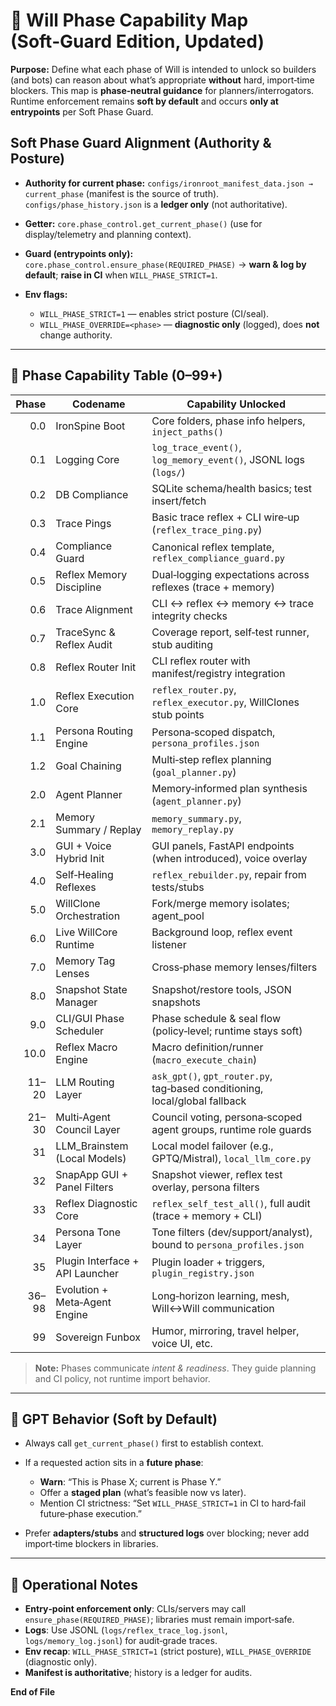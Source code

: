 # 📘 Will Phase Capability Map (Soft‑Guard Edition, Updated)

**Purpose:** Define what each phase of Will is intended to unlock so builders (and bots) can reason about what’s appropriate **without** hard, import‑time blockers. This map is **phase‑neutral guidance** for planners/interrogators. Runtime enforcement remains **soft by default** and occurs **only at entrypoints** per Soft Phase Guard.

## Soft Phase Guard Alignment (Authority & Posture)

* **Authority for current phase:** `configs/ironroot_manifest_data.json → current_phase` (manifest is the source of truth).
  `configs/phase_history.json` is a **ledger only** (not authoritative).
* **Getter:** `core.phase_control.get_current_phase()` (use for display/telemetry and planning context).
* **Guard (entrypoints only):** `core.phase_control.ensure_phase(REQUIRED_PHASE)` → **warn & log by default**; **raise in CI** when `WILL_PHASE_STRICT=1`.
* **Env flags:**

  * `WILL_PHASE_STRICT=1` — enables strict posture (CI/seal).
  * `WILL_PHASE_OVERRIDE=<phase>` — **diagnostic only** (logged), does **not** change authority.

---

## 🧱 Phase Capability Table (0–99+)

| Phase | Codename                        | Capability Unlocked                                                         |
| ----: | ------------------------------- | --------------------------------------------------------------------------- |
|   0.0 | IronSpine Boot                  | Core folders, phase info helpers, `inject_paths()`                          |
|   0.1 | Logging Core                    | `log_trace_event()`, `log_memory_event()`, JSONL logs (`logs/`)             |
|   0.2 | DB Compliance                   | SQLite schema/health basics; test insert/fetch                              |
|   0.3 | Trace Pings                     | Basic trace reflex + CLI wire‑up (`reflex_trace_ping.py`)                   |
|   0.4 | Compliance Guard                | Canonical reflex template, `reflex_compliance_guard.py`                     |
|   0.5 | Reflex Memory Discipline        | Dual‑logging expectations across reflexes (trace + memory)                  |
|   0.6 | Trace Alignment                 | CLI ↔ reflex ↔ memory ↔ trace integrity checks                              |
|   0.7 | TraceSync & Reflex Audit        | Coverage report, self‑test runner, stub auditing                            |
|   0.8 | Reflex Router Init              | CLI reflex router with manifest/registry integration                        |
|   1.0 | Reflex Execution Core           | `reflex_router.py`, `reflex_executor.py`, WillClones stub points            |
|   1.1 | Persona Routing Engine          | Persona‑scoped dispatch, `persona_profiles.json`                            |
|   1.2 | Goal Chaining                   | Multi‑step reflex planning (`goal_planner.py`)                              |
|   2.0 | Agent Planner                   | Memory‑informed plan synthesis (`agent_planner.py`)                         |
|   2.1 | Memory Summary / Replay         | `memory_summary.py`, `memory_replay.py`                                     |
|   3.0 | GUI + Voice Hybrid Init         | GUI panels, FastAPI endpoints (when introduced), voice overlay              |
|   4.0 | Self‑Healing Reflexes           | `reflex_rebuilder.py`, repair from tests/stubs                              |
|   5.0 | WillClone Orchestration         | Fork/merge memory isolates; agent_pool                                      |
|   6.0 | Live WillCore Runtime           | Background loop, reflex event listener                                      |
|   7.0 | Memory Tag Lenses               | Cross‑phase memory lenses/filters                                           |
|   8.0 | Snapshot State Manager          | Snapshot/restore tools, JSON snapshots                                      |
|   9.0 | CLI/GUI Phase Scheduler         | Phase schedule & seal flow (policy‑level; runtime stays soft)               |
|  10.0 | Reflex Macro Engine             | Macro definition/runner (`macro_execute_chain`)                             |
| 11–20 | LLM Routing Layer               | `ask_gpt()`, `gpt_router.py`, tag‑based conditioning, local/global fallback |
| 21–30 | Multi‑Agent Council Layer       | Council voting, persona‑scoped agent groups, runtime role guards            |
|    31 | LLM_Brainstem (Local Models)    | Local model failover (e.g., GPTQ/Mistral), `local_llm_core.py`              |
|    32 | SnapApp GUI + Panel Filters     | Snapshot viewer, reflex test overlay, persona filters                       |
|    33 | Reflex Diagnostic Core          | `reflex_self_test_all()`, full audit (trace + memory + CLI)                 |
|    34 | Persona Tone Layer              | Tone filters (dev/support/analyst), bound to `persona_profiles.json`        |
|    35 | Plugin Interface + API Launcher | Plugin loader + triggers, `plugin_registry.json`                            |
| 36–98 | Evolution + Meta‑Agent Engine   | Long‑horizon learning, mesh, Will↔Will communication                        |
|    99 | Sovereign Funbox                | Humor, mirroring, travel helper, voice UI, etc.                             |

> **Note:** Phases communicate *intent & readiness*. They guide planning and CI policy, not runtime import behavior.

---

## 📌 GPT Behavior (Soft by Default)

* Always call `get_current_phase()` first to establish context.
* If a requested action sits in a **future phase**:

  * **Warn**: “This is Phase X; current is Phase Y.”
  * Offer a **staged plan** (what’s feasible now vs later).
  * Mention CI strictness: “Set `WILL_PHASE_STRICT=1` in CI to hard‑fail future‑phase execution.”
* Prefer **adapters/stubs** and **structured logs** over blocking; never add import‑time blockers in libraries.

---

## 🔧 Operational Notes

* **Entry‑point enforcement only**: CLIs/servers may call `ensure_phase(REQUIRED_PHASE)`; libraries must remain import‑safe.
* **Logs**: Use JSONL (`logs/reflex_trace_log.jsonl`, `logs/memory_log.jsonl`) for audit‑grade traces.
* **Env recap**: `WILL_PHASE_STRICT=1` (strict posture), `WILL_PHASE_OVERRIDE` (diagnostic only).
* **Manifest is authoritative**; history is a ledger for audits.

**End of File**
